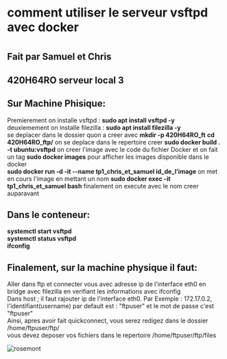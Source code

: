 <h1> comment utiliser le serveur vsftpd avec docker <h1>
  
## Fait par Samuel et Chris
## 420H64RO serveur local 3


## Sur Machine Phisique:
Premierement on installe vsftpd : **sudo apt install vsftpd -y**  
deuxiemement on installe filezilla : **sudo apt install filezilla -y**  
se deplacer dans le dossier quon a creer avec **mkdir -p 420H64RO_ft**
**cd 420H64RO_ftp/**  on se deplace dans le repertoire creer
**sudo docker build . -t ubuntu:vsftpd**  on creer l'image avec le code du fichier Docker et on fait un tag
**sudo docker images** pour afficher les images disponible dans le docker  
**sudo docker run -d -it --name tp1_chris_et_samuel id_de_l’image** on met en cours l'image en mettant un nom
**sudo docker exec -it tp1_chris_et_samuel bash**  finalement on execute avec le nom creer auparavant

## Dans le conteneur:
**systemctl start vsftpd**  
**systemctl status vsftpd**  
**ifconfig**  

## Finalement, sur la machine physique il faut:
Aller dans ftp et connecter vous avec adresse ip de l'interface eth0 en bridge avec filezilla en verifiant les informations avec ifconfig  
Dans host ; il faut rajouter ip de l'interface eth0. Par Exemple : 172.17.0.2,  
l'identifiant(username) par default est : "ftpuser" et le mot de passe c'est "ftpuser"  
Ainsi, apres avoir fait quickconnect, vous serez redigez dans le dossier /home/ftpuser/ftp/  
vous devez deposer vos fichiers dans le repertoire /home/ftpuser/ftp/files  

![rosemont](https://upload.wikimedia.org/wikipedia/fr/e/e2/Logo_college_rosemont_nouveau.png)
